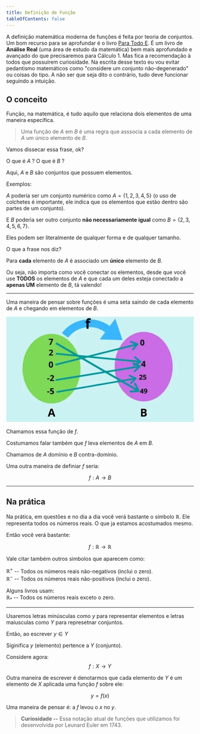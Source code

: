 ```yaml
---
title: Definição de Função
tableOfContents: false
---
```

<head>
  <link rel="stylesheet" href="https://cdn.jsdelivr.net/npm/katex@0.15.1/dist/katex.css" integrity="sha384-WsHMgfkABRyG494OmuiNmkAOk8nhO1qE+Y6wns6v+EoNoTNxrWxYpl5ZYWFOLPCM" crossorigin="anonymous">
</head>

A definição matemática moderna de funções é feita por teoria de conjuntos. Um bom recurso para se aprofundar é o livro [Para Todo E](https://sites.google.com/usp.br/paratodoe). É um livro de **Análise Real** (uma área de estudo da matemática) bem mais aprofundado e avançado do que precisaremos para Cálculo 1. Mas fica a recomendação à todos que possuírem curiosidade. Na escrita desse texto eu vou evitar pedantismo matemáticos como "considere um conjunto não-degenerado" ou coisas do tipo. A não ser que seja dito o contrário, tudo deve funcionar seguindo a intuição.


## O conceito

Função, na matemática, é tudo aquilo que relaciona dois elementos de uma maneira específica.

> Uma função de $A$ em $B$ é uma regra que asssocia a cada elemento de $A$ um único elemento de $B$.

Vamos dissecar essa frase, ok?

O que é $A$ ? O que é $B$ ?

Aqui, $A$ e $B$ são conjuntos que possuem elementos.

Exemplos:

$A$ poderia ser um conjunto numérico como $A = \{1, 2, 3, 4, 5\}$ (o uso de colchetes é importante, ele indica que os elementos que estão dentro são partes de um conjunto).

E $B$ poderia ser outro conjunto **não necessariamente igual** como $B = \{2, 3, 4, 5, 6, 7\}$.

Eles podem ser literalmente de qualquer forma e de qualquer tamanho.

O que a frase nos diz?

Para **cada** elemento de $A$ é associado um **único** elemento de $B$.

Ou seja, não importa como você conectar os elementos, desde que você use **TODOS** os elementos de $A$ e que cada um deles esteja conectado a **apenas UM** elemento de $B$, tá valendo!

---

Uma maneira de pensar sobre funções é uma seta saindo de cada elemento de $A$ e chegando em elementos de $B$.

![Função Quadrática](./exemplo-funcao.png "Função Quadrática")

Chamamos essa função de $f$.

Costumamos falar também que $f$ leva elementos de $A$ em $B$.

Chamamos de $A$ domínio e $B$ contra-domínio.

Uma outra maneira de definiar $f$ seria:

$$f: A \rightarrow B$$


---

## Na prática

Na prática, em questões e no dia a dia você verá bastante o símbolo $\mathbb{R}$. Ele representa todos os números reais. O que ja estamos acostumados mesmo.

Então você verá bastante:

$$f: \mathbb{R} \rightarrow \mathbb{R}$$

Vale citar também outros simbolos que aparecem como:

$\mathbb{R}^+$ -- Todos os números reais não-negativos (inclui o zero).  
$\mathbb{R}^-$ -- Todos os números reais não-positivos (inclui o zero).

Alguns livros usam:  
$\mathbb{R}_*$ -- Todos os números reais exceto o zero.

---
Usaremos letras minúsculas como $y$ para representar elementos e letras maiusculas como $Y$ para represetnar conjuntos.

Então, ao escrever $y \in Y$

Siginifica $y$ (elemento) pertence a $Y$ (conjunto).

Considere agora:
$$f: X \rightarrow Y$$

Outra maneira de escrever é denotarmos que cada elemento de $Y$ é um elemento de $X$ aplicada uma função $f$ sobre ele:

$$y = f(x)$$

Uma maneira de pensar é: a $f$ levou o $x$ no $y$.

>**Curiosidade --** Essa notação atual de funções que utilizamos foi desenvolvida por Leunard Euler em 1743.

